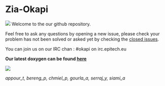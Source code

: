 # Zia-Okapi
![](http://dl.dropbox.com/u/35922551/okapi.png)
Welcome to the our github repository.

Feel free to ask any questions by opening a new issue, please check your problem has not been solved or asked yet by checking the [closed issues](https://github.com/Intrepidd/zia-okapi/issues?sort=created&direction=desc&state=closed&page=1).

You can join us on our IRC chan : #okapi on irc.epitech.eu

**Our latest doxygen can be found [here](http://intrepidd.github.com/zia-okapi/)**

![](http://0.tqn.com/d/columbusoh/1/0/t/-/-/-/Okapi.jpg)


_appour_t, bereng_p, chmiel_p, gourla_a, serraj_y, siami_a_
